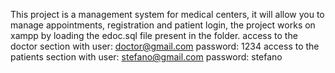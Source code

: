 This project is a management system for medical centers, it will allow you to manage appointments, registration and patient login, the project works on xampp by loading the edoc.sql file present in the folder.
access to the doctor section with user: doctor@gmail.com password: 1234 access to the patients section with user: stefano@gmail.com password: stefano
